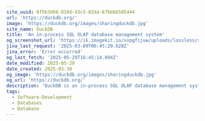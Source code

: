 ```yaml
---
site_uuid: 8f5b3d66-818d-43c5-82da-67bbbb585444
url: 'https://duckdb.org/'
image: 'https://duckdb.org/images/sharingduckdb.jpg'
site_name: DuckDB
title: 'An in-process SQL OLAP database management system'
og_screenshot_url: 'https://ik.imagekit.io/xvpgfijuw/uploads/lossless/screenshots/20250529_DuckDB_og_screenshot.jpeg'
jina_last_request: '2025-03-09T06:45:20.628Z'
jina_error: 'Error occurred'
og_last_fetch: '2025-05-29T16:45:14.894Z'
date_modified: 2025-05-29
date_created: 2025-03-30
og_image: 'https://duckdb.org/images/sharingduckdb.jpg'
og_url: 'https://duckdb.org/'
description: 'DuckDB is an in-process SQL OLAP database management system. Simple, feature-rich, fast & open source.'
tags:
  - Software-Development
  - Databases
  - Database
---
```


